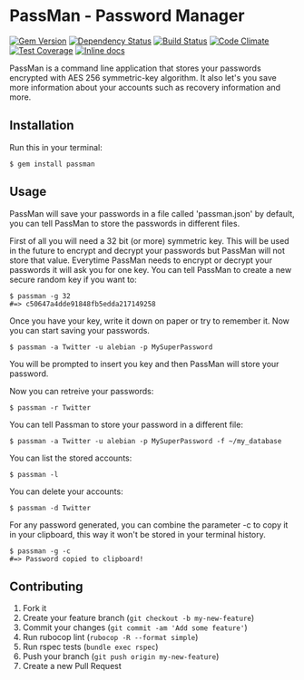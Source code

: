 # PassMan - Password Manager
[![Gem Version](https://badge.fury.io/rb/passman.svg)](https://badge.fury.io/rb/passman)
[![Dependency Status](https://gemnasium.com/badges/github.com/alebian/passman.svg)](https://gemnasium.com/github.com/alebian/passman)
[![Build Status](https://travis-ci.org/alebian/passman.svg)](https://travis-ci.org/alebian/passman)
[![Code Climate](https://codeclimate.com/github/alebian/passman/badges/gpa.svg)](https://codeclimate.com/github/alebian/passman)
[![Test Coverage](https://codeclimate.com/github/alebian/passman/badges/coverage.svg)](https://codeclimate.com/github/alebian/passman/coverage)
[![Inline docs](http://inch-ci.org/github/alebian/passman.svg)](http://inch-ci.org/github/alebian/passman)

PassMan is a command line application that stores your passwords encrypted with AES 256 symmetric-key algorithm. It also let's you save more information about your accounts such as recovery information and more.

## Installation

Run this in your terminal:

    $ gem install passman

## Usage

PassMan will save your passwords in a file called 'passman.json' by default, you can tell PassMan to store  the passwords in different files.

First of all you will need a 32 bit (or more) symmetric key. This will be used in the future to encrypt and decrypt your passwords but PassMan will not store that value. Everytime PassMan needs to encrypt or decrypt your passwords it will ask you for one key. You can tell PassMan to create a new secure random key if you want to:

```
$ passman -g 32
#=> c50647a4dde91848fb5edda217149258
```

Once you have your key, write it down on paper or try to remember it. Now you can start saving your passwords.

```
$ passman -a Twitter -u alebian -p MySuperPassword
```

You will be prompted to insert you key and then PassMan will store your password.

Now you can retreive your passwords:

```
$ passman -r Twitter
```

You can tell Passman to store your password in a different file:

```
$ passman -a Twitter -u alebian -p MySuperPassword -f ~/my_database
```

You can list the stored accounts:

```
$ passman -l
```

You can delete your accounts:

```
$ passman -d Twitter
```

For any password generated, you can combine the parameter -c to copy it in your clipboard, this way it won't be stored in your terminal history.

```
$ passman -g -c
#=> Password copied to clipboard!
```

## Contributing

1. Fork it
2. Create your feature branch (`git checkout -b my-new-feature`)
3. Commit your changes (`git commit -am 'Add some feature'`)
4. Run rubocop lint (`rubocop -R --format simple`)
5. Run rspec tests (`bundle exec rspec`)
6. Push your branch (`git push origin my-new-feature`)
7. Create a new Pull Request
